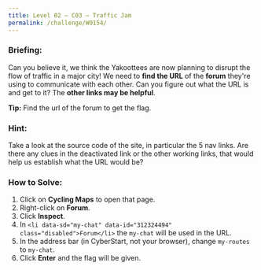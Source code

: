 ```yaml
---
title: Level 02 – C03 – Traffic Jam
permalink: /challenge/W0154/
---
```


### Briefing: 
Can you believe it, we think the Yakoottees are now planning to disrupt the flow of traffic in a major city! We need to **find the URL** of the **forum** they're using to communicate with each other. Can you figure out what the URL is and get to it? The **other links may be helpful**.

**Tip:** Find the url of the forum to get the flag.

### Hint: 
Take a look at the source code of the site, in particular the 5 nav links. Are there any clues in the deactivated link or the other working links, that would help us establish what the URL would be?

### How to Solve: 
1. Click on **Cycling Maps** to open that page.
2. Right-click on **Forum**.
3. Click **Inspect**.
4. In `<li data-sd="my-chat" data-id="312324494" class="disabled">Forum</li>` the `my-chat` will be used in the URL.
5. In the address bar (in CyberStart, not your browser), change `my-routes` to `my-chat`.
6. Click **Enter** and the flag will be given.